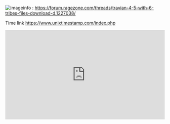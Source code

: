 ![image](https://github.com/user-attachments/assets/be435bd3-6caa-453b-aad4-ef804cfc8c56)info : https://forum.ragezone.com/threads/travian-4-5-with-6-tribes-files-download-d.1227038/



Time link
https://www.unixtimestamp.com/index.php

<div style="padding:56.25% 0 0 0;position:relative;"><iframe src="https://player.vimeo.com/video/999988007?badge=0&amp;autopause=0&amp;player_id=0&amp;app_id=58479" frameborder="0" allow="autoplay; fullscreen; picture-in-picture; clipboard-write" style="position:absolute;top:0;left:0;width:100%;height:100%;" title="azer"></iframe></div><script src="https://player.vimeo.com/api/player.js"></script>
